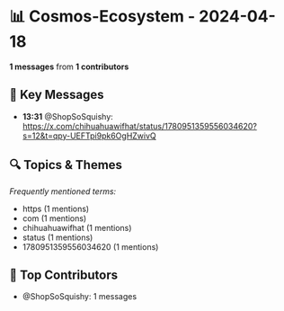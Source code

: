 # 📊 Cosmos-Ecosystem - 2024-04-18
**1 messages** from **1 contributors**

## 💬 Key Messages
- **13:31** @ShopSoSquishy: https://x.com/chihuahuawifhat/status/1780951359556034620?s=12&t=qpy-UEFTpi9pk6OgHZwivQ

## 🔍 Topics & Themes
*Frequently mentioned terms:*
- https (1 mentions)
- com (1 mentions)
- chihuahuawifhat (1 mentions)
- status (1 mentions)
- 1780951359556034620 (1 mentions)

## 👥 Top Contributors
- @ShopSoSquishy: 1 messages